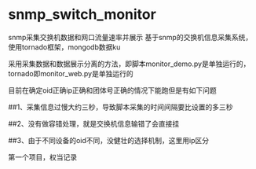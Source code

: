 # snmp_switch_monitor
snmp采集交换机数据和网口流量速率并展示
基于snmp的交换机信息采集系统，使用tornado框架，mongodb数据ku

采用采集数据和数据展示分离的方法，即脚本monitor_demo.py是单独运行的，tornado即monitor_web.py是单独运行的

目前在确定oid正确ip正确和团体号正确的情况下能跑但是有如下问题

##1、采集信息过慢大约三秒，导致脚本采集的时间间隔要比设置的多三秒

##2、没有做容错处理，就是交换机信息输错了会直接挂

##3、由于不同设备的oid不同，没健壮的选择机制，这里用ip区分


第一个项目，权当记录
